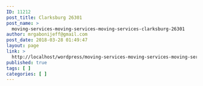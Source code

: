 ```yaml
---
ID: 11212
post_title: Clarksburg 26301
post_name: >
  moving-services-moving-services-moving-services-clarksburg-26301
author: mrgabonijeff@gmail.com
post_date: 2018-03-28 01:49:47
layout: page
link: >
  http://localhost/wordpress/moving-services-moving-services-moving-services-clarksburg-26301/
published: true
tags: [ ]
categories: [ ]
---
```

